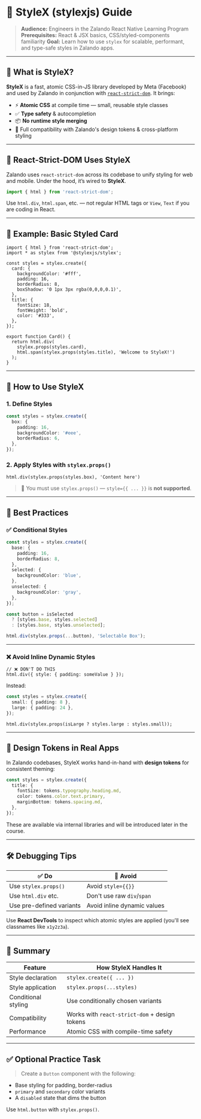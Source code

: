 # 🧩 StyleX (stylexjs) Guide

> **Audience:** Engineers in the Zalando React Native Learning Program
> **Prerequisites:** React & JSX basics, CSS/styled-components familiarity
> **Goal:** Learn how to use `stylex` for scalable, performant, and type-safe styles in Zalando apps.

---

## 🧠 What is StyleX?

**StyleX** is a fast, atomic CSS-in-JS library developed by Meta (Facebook) and used by Zalando in conjunction with [`react-strict-dom`](https://github.com/zalandosei/react-strict-dom). It brings:

* ⚡ **Atomic CSS** at compile time — small, reusable style classes
* ✅ **Type safety** & autocompletion
* 📦 **No runtime style merging**
* 💅 Full compatibility with Zalando's design tokens & cross-platform styling

---

## 🚀 React-Strict-DOM Uses StyleX

Zalando uses `react-strict-dom` across its codebase to unify styling for web and mobile. Under the hood, it’s wired to **StyleX**.

```ts
import { html } from 'react-strict-dom';
```

Use `html.div`, `html.span`, etc. — not regular HTML tags or `View`, `Text` if you are coding in React.

---

## 🧪 Example: Basic Styled Card

```tsx
import { html } from 'react-strict-dom';
import * as stylex from '@stylexjs/stylex';

const styles = stylex.create({
  card: {
    backgroundColor: '#fff',
    padding: 16,
    borderRadius: 8,
    boxShadow: '0 1px 3px rgba(0,0,0,0.1)',
  },
  title: {
    fontSize: 18,
    fontWeight: 'bold',
    color: '#333',
  },
});

export function Card() {
  return html.div(
    stylex.props(styles.card),
    html.span(stylex.props(styles.title), 'Welcome to StyleX!')
  );
}
```

---

## 🔧 How to Use StyleX

### 1. Define Styles

```ts
const styles = stylex.create({
  box: {
    padding: 16,
    backgroundColor: '#eee',
    borderRadius: 6,
  },
});
```

### 2. Apply Styles with `stylex.props()`

```tsx
html.div(stylex.props(styles.box), 'Content here')
```

> 🧠 You must use `stylex.props()` — `style={{ ... }}` is **not supported**.

---

## 🎯 Best Practices

### ✅ Conditional Styles

```ts
const styles = stylex.create({
  base: {
    padding: 16,
    borderRadius: 8,
  },
  selected: {
    backgroundColor: 'blue',
  },
  unselected: {
    backgroundColor: 'gray',
  },
});

const button = isSelected
  ? [styles.base, styles.selected]
  : [styles.base, styles.unselected];

html.div(stylex.props(...button), 'Selectable Box');
```

---

### ❌ Avoid Inline Dynamic Styles

```tsx
// ❌ DON'T DO THIS
html.div({ style: { padding: someValue } });
```

Instead:

```ts
const styles = stylex.create({
  small: { padding: 8 },
  large: { padding: 24 },
});
```

```tsx
html.div(stylex.props(isLarge ? styles.large : styles.small));
```

---

## 🎨 Design Tokens in Real Apps

In Zalando codebases, StyleX works hand-in-hand with **design tokens** for consistent theming:

```ts
const styles = stylex.create({
  title: {
    fontSize: tokens.typography.heading.md,
    color: tokens.color.text.primary,
    marginBottom: tokens.spacing.md,
  },
});
```

These are available via internal libraries and will be introduced later in the course.

---

## 🛠️ Debugging Tips

| ✅ Do                     | 🚫 Avoid                    |
| ------------------------ | --------------------------- |
| Use `stylex.props()`     | Avoid `style={{}}`          |
| Use `html.div` etc.      | Don't use raw `div`/`span`  |
| Use pre-defined variants | Avoid inline dynamic values |

Use **React DevTools** to inspect which atomic styles are applied (you'll see classnames like `x1y2z3a`).

---

## 🏁 Summary

| Feature             | How StyleX Handles It                         |
| ------------------- | --------------------------------------------- |
| Style declaration   | `stylex.create({ ... })`                      |
| Style application   | `stylex.props(...styles)`                     |
| Conditional styling | Use conditionally chosen variants             |
| Compatibility       | Works with `react-strict-dom` + design tokens |
| Performance         | Atomic CSS with compile-time safety           |

---

## ✅ Optional Practice Task

> Create a `Button` component with the following:

* Base styling for padding, border-radius
* `primary` and `secondary` color variants
* A `disabled` state that dims the button

Use `html.button` with `stylex.props()`.

